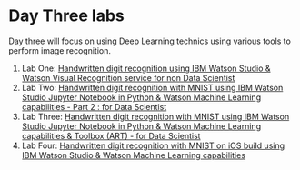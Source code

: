 # Day Three labs

Day three will focus on using Deep Learning technics using various tools to perform image recognition.

1. Lab One: [Handwritten digit recognition using IBM Watson Studio & Watson Visual Recognition service for non Data Scientist](Lab6-DL_VisualReco/Lab6-DL-Custom_VR/Lab6-Custom_Visual_Reco.md)
2. Lab Two: [Handwritten digit recognition with MNIST using IBM Watson Studio Jupyter Notebook in Python & Watson Machine Learning capabilities - Part 2 : for Data Scientist](Lab6-DL_VisualReco/Lab6-DL-NN_Notebook/Lab6-DeepLearning_Keras_Notebook.md)
3. Lab Three: [Handwritten digit recognition with MNIST using IBM Watson Studio Jupyter Notebook in Python & Watson Machine Learning capabilities & Toolbox (ART) - for Data Scientist](Lab6-DL_VisualReco/Lab6-DL-HandWritten_CNN_ART/README.md)
4. Lab Four: [Handwritten digit recognition with MNIST on iOS build using IBM Watson Studio & Watson Machine Learning capabilities](Lab6-DL_VisualReco/Lab6-DL-NNBuilder/README.md)
